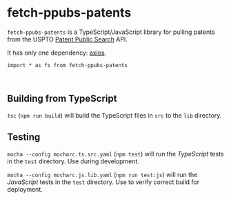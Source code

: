 # fetch-ppubs-patents

`fetch-ppubs-patents` is a TypeScript/JavaScript library for pulling patents from the USPTO [Patent Public Search](https://ppubs.uspto.gov/pubwebapp/) API.

It has only one dependency: [axios](https://axios-http.com/).

```
import * as fs from fetch-ppubs-patents



```

## Building from TypeScript

`tsc` (`npm run build`) will build the TypeScript files in `src` to the `lib` directory.

## Testing

`mocha --config mocharc.ts.src.yaml` (`npm test`) will run the *TypeScript* tests in the `test` directory. Use during development.

`mocha --config mocharc.js.lib.yaml` (`npm run test:js`) will run the *JavaScript* tests in the `test` directory. Use to verify correct build for deployment.